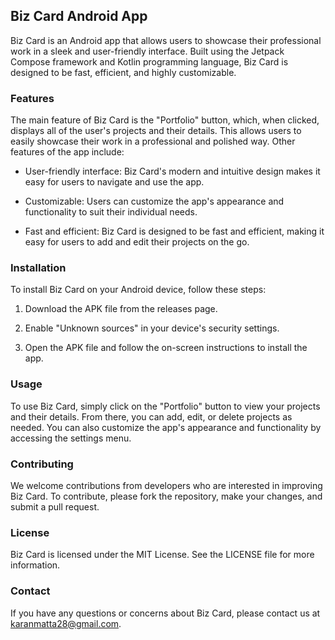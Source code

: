 
## Biz Card Android App

Biz Card is an Android app that allows users to showcase their professional work in a sleek and user-friendly interface. Built using the Jetpack Compose framework and Kotlin programming language, Biz Card is designed to be fast, efficient, and highly customizable.

### Features

The main feature of Biz Card is the "Portfolio" button, which, when clicked, displays all of the user's projects and their details. This allows users to easily showcase their work in a professional and polished way. Other features of the app include:

-   User-friendly interface: Biz Card's modern and intuitive design makes it easy for users to navigate and use the app.
    
-   Customizable: Users can customize the app's appearance and functionality to suit their individual needs.
    
-   Fast and efficient: Biz Card is designed to be fast and efficient, making it easy for users to add and edit their projects on the go.
    

### Installation

To install Biz Card on your Android device, follow these steps:

1.  Download the APK file from the releases page.
    
2.  Enable "Unknown sources" in your device's security settings.
    
3.  Open the APK file and follow the on-screen instructions to install the app.
    

### Usage

To use Biz Card, simply click on the "Portfolio" button to view your projects and their details. From there, you can add, edit, or delete projects as needed. You can also customize the app's appearance and functionality by accessing the settings menu.

### Contributing

We welcome contributions from developers who are interested in improving Biz Card. To contribute, please fork the repository, make your changes, and submit a pull request.

### License

Biz Card is licensed under the MIT License. See the LICENSE file for more information.

### Contact

If you have any questions or concerns about Biz Card, please contact us at [karanmatta28@gmail.com](mailto:karanmatta28@gmail.com).

